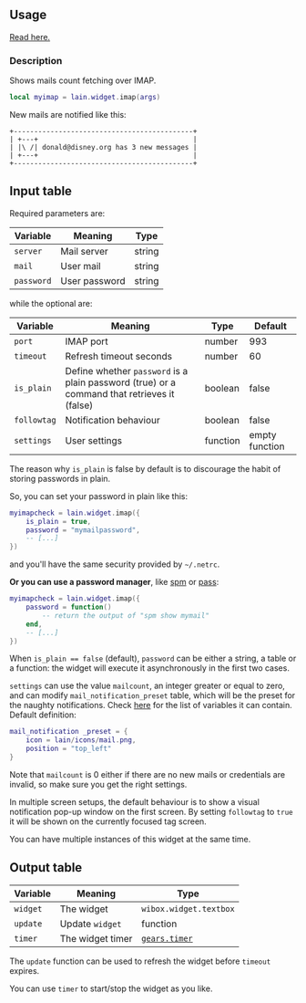 ## Usage

[Read here.](https://github.com/copycat-killer/lain/wiki/Widgets#usage)

### Description

Shows mails count fetching over IMAP.

```lua
local myimap = lain.widget.imap(args)
```

New mails are notified like this:

	+--------------------------------------------+
	| +---+                                      |
	| |\ /| donald@disney.org has 3 new messages |
	| +---+                                      |
	+--------------------------------------------+

## Input table

Required parameters are:

Variable | Meaning | Type
--- | --- | ---
`server` | Mail server | string
`mail` | User mail | string
`password` | User password | string

while the optional are:

Variable | Meaning | Type | Default
--- | --- | --- | ---
`port` | IMAP port | number | 993
`timeout` | Refresh timeout seconds | number | 60
`is_plain` | Define whether `password` is a plain password (true) or a command that retrieves it (false) | boolean | false
`followtag` | Notification behaviour | boolean | false
`settings` | User settings | function | empty function

The reason why `is_plain` is false by default is to discourage the habit of storing passwords in plain.

So, you can set your password in plain like this:

```lua
myimapcheck = lain.widget.imap({
    is_plain = true,
    password = "mymailpassword",
    -- [...]
})
```

and you'll have the same security provided by `~/.netrc`.

**Or you can use a password manager**, like [spm](https://notabug.org/kl3/spm) or [pass](https://www.passwordstore.org):

```lua
myimapcheck = lain.widget.imap({
    password = function()
        -- return the output of "spm show mymail"
    end,
    -- [...]
})
```

When `is_plain == false` (default), `password` can be either a string, a table or a function: the widget will execute it asynchronously in the first two cases.

`settings` can use the value `mailcount`, an integer greater or equal to zero, and can modify `mail_notification_preset` table, which will be the preset for the naughty notifications. Check [here](https://awesomewm.org/apidoc/libraries/naughty.html#notify) for the list of variables it can contain. Default definition:

```lua
mail_notification _preset = {
    icon = lain/icons/mail.png,
    position = "top_left"
}
```

Note that `mailcount` is 0 either if there are no new mails or credentials are invalid, so make sure you get the right settings.

In multiple screen setups, the default behaviour is to show a visual notification pop-up window on the first screen. By setting `followtag` to `true` it will be shown on the currently focused tag screen.

You can have multiple instances of this widget at the same time.

## Output table

Variable | Meaning | Type
--- | --- | ---
`widget` | The widget | `wibox.widget.textbox`
`update` | Update `widget` | function
`timer` | The widget timer | [`gears.timer`](https://awesomewm.org/doc/api/classes/gears.timer.html)

The `update` function can be used to refresh the widget before `timeout` expires.

You can use `timer` to start/stop the widget as you like.